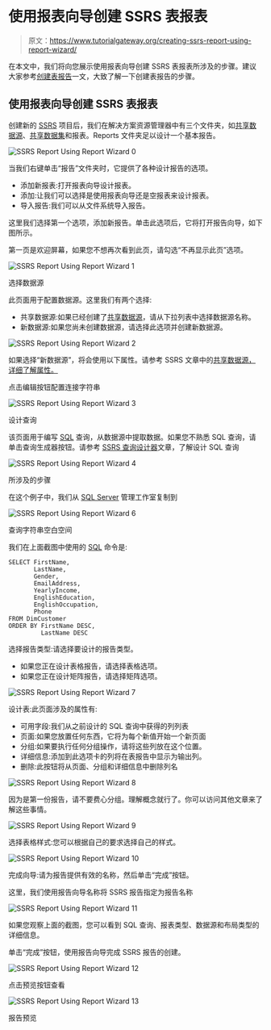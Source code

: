 # 使用报表向导创建 SSRS 表报表

> 原文：<https://www.tutorialgateway.org/creating-ssrs-report-using-report-wizard/>

在本文中，我们将向您展示使用报表向导创建 SSRS 表报表所涉及的步骤。建议大家参考[创建表报告](https://www.tutorialgateway.org/ssrs-table-report/)一文，大致了解一下创建表报告的步骤。

## 使用报表向导创建 SSRS 表报表

创建新的 [SSRS](https://www.tutorialgateway.org/ssrs/) 项目后，我们在解决方案资源管理器中有三个文件夹，如[共享数据源](https://www.tutorialgateway.org/ssrs-shared-data-source/)、[共享数据集](https://www.tutorialgateway.org/shared-dataset-in-ssrs/)和报表。Reports 文件夹足以设计一个基本报告。

![SSRS Report Using Report Wizard 0](img/cd8bbecd91e2cc477ac5fbebcbc83841.png)

当我们右键单击“报告”文件夹时，它提供了各种设计报告的选项。

*   添加新报表:打开报表向导设计报表。
*   添加:让我们可以选择是使用报表向导还是空报表来设计报表。
*   导入报告:我们可以从文件系统导入报告。

这里我们选择第一个选项，添加新报告。单击此选项后，它将打开报告向导，如下图所示。

第一页是欢迎屏幕，如果您不想再次看到此页，请勾选“不再显示此页”选项。

![SSRS Report Using Report Wizard 1](img/119efa222536d122cf09ec6ca61f0c7c.png)

选择数据源

此页面用于配置数据源。这里我们有两个选择:

*   共享数据源:如果已经创建了[共享数据源](https://www.tutorialgateway.org/ssrs-shared-data-source/)，请从下拉列表中选择数据源名称。
*   新数据源:如果您尚未创建数据源，请选择此选项并创建新数据源。

![SSRS Report Using Report Wizard 2](img/c4d5e3e11c75df5e58b9e3cf65bdc6c3.png)

如果选择“新数据源”，将会使用以下属性。请参考 SSRS 文章中的[共享数据源，详细了解属性。](https://www.tutorialgateway.org/ssrs-shared-data-source/)

点击编辑按钮配置连接字符串

![SSRS Report Using Report Wizard 3](img/897df1181b2e59560dae9c6fb2c7be91.png)

设计查询

该页面用于编写 [SQL](https://www.tutorialgateway.org/sql/) 查询，从数据源中提取数据。如果您不熟悉 SQL 查询，请单击查询生成器按钮。请参考 [SSRS 查询设计器](https://www.tutorialgateway.org/ssrs-query-designer/)文章，了解设计 SQL 查询

![SSRS Report Using Report Wizard 4](img/1e3fb333d730ce2441d9cd4a87a93b0e.png)

所涉及的步骤

在这个例子中，我们从 [SQL Server](https://www.tutorialgateway.org/sql/) 管理工作室复制到

![SSRS Report Using Report Wizard 6](img/8da0353d845a6a9eae03e3a1f85b890c.png)

查询字符串空白空间

我们在上面截图中使用的 [SQL](https://www.tutorialgateway.org/sql/) 命令是:

```
SELECT FirstName, 
       LastName, 
       Gender, 
       EmailAddress, 
       YearlyIncome, 
       EnglishEducation, 
       EnglishOccupation, 
       Phone
FROM DimCustomer
ORDER BY FirstName DESC, 
         LastName DESC
```

选择报告类型:请选择要设计的报告类型。

*   如果您正在设计表格报告，请选择表格选项。
*   如果您正在设计矩阵报告，请选择矩阵选项。

![SSRS Report Using Report Wizard 7](img/a55d8e586ad75c0868fba70dc330e169.png)

设计表:此页面涉及的属性有:

*   可用字段:我们从之前设计的 SQL 查询中获得的列列表
*   页面:如果您放置任何东西，它将为每个新值开始一个新页面
*   分组:如果要执行任何分组操作，请将这些列放在这个位置。
*   详细信息:添加到此选项卡的列将在表报告中显示为输出列。
*   删除:此按钮将从页面、分组和详细信息中删除列名

![SSRS Report Using Report Wizard 8](img/118418fb0a82860e90ecac5d49dcbb7b.png)

因为是第一份报告，请不要费心分组。理解概念就行了。你可以访问其他文章来了解这些事情。

![SSRS Report Using Report Wizard 9](img/2178aae64d61b6b300aad23f6fef4964.png)

选择表格样式:您可以根据自己的要求选择自己的样式。

![SSRS Report Using Report Wizard 10](img/0263f78e0c87ac966315a408b2df348e.png)

完成向导:请为报告提供有效的名称，然后单击“完成”按钮。

这里，我们使用报告向导名称将 SSRS 报告指定为报告名称

![SSRS Report Using Report Wizard 11](img/3198df0ed7dc0915ab0d202a04bf52a5.png)

如果您观察上面的截图，您可以看到 SQL 查询、报表类型、数据源和布局类型的详细信息。

单击“完成”按钮，使用报告向导完成 SSRS 报告的创建。

![SSRS Report Using Report Wizard 12](img/b05bb12d78cd21ae4699171f539fe4c3.png)

点击预览按钮查看

![SSRS Report Using Report Wizard 13](img/03b35e2141cc9d6dc1be28e9c5c5c8ed.png)

报告预览